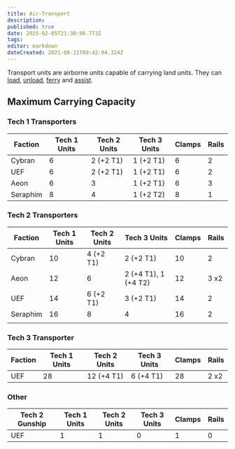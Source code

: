 ```yaml
---
title: Air-Transport
description: 
published: true
date: 2025-02-05T21:30:08.773Z
tags: 
editor: markdown
dateCreated: 2021-08-31T09:42:04.324Z
---
```


Transport units are airborne units capable of carrying land units. They can [load](/Unit-Micro#transport-&-Ferry-Commands), [unload](/Unit-Micro#transport-&-Ferry-Commands), [ferry](/Unit-Micro#transport-&-Ferry-Commands) and [assist](/Unit-Micro#assist-command).

## Maximum Carrying Capacity

### Tech 1 Transporters

| Faction	| Tech 1 Units 	| Tech 2 Units 	| Tech 3 Units 	| Clamps 	| Rails 	|
|----------------------------	|--------------	|--------------	|--------------	|--------	|-------	|
| Cybran                     	| 6            	| 2 (+2 T1)    	| 1 (+2 T1)    	| 6      	| 2     	|
| UEF                        	| 6            	| 2 (+2 T1)    	| 1 (+2 T1)    	| 6      	| 2     	|
| Aeon                       	| 6            	| 3            	| 1 (+2 T1)    	| 6      	| 3     	|
| Seraphim                   	| 8            	| 4            	| 1 (+2 T2)    	| 8      	| 1     	|

### Tech 2 Transporters

| Faction	| Tech 1 Units 	| Tech 2 Units 	| Tech 3 Units         	| Clamps 	| Rails 	|
|----------------------	|--------------	|--------------	|----------------------	|--------	|-------	|
| Cybran               	| 10           	| 4 (+2 T1)    	| 2 (+2 T1)            	| 10     	| 2     	|
| Aeon                 	| 12           	| 6            	| 2 (+4 T1), 1 (+4 T2) 	| 12     	| 3 x2  	|
| UEF                  	| 14           	| 6 (+2 T1)    	| 3 (+2 T1)            	| 14     	| 2     	|
| Seraphim             	| 16           	| 8            	| 4                    	| 16     	| 2     	|
|                      	|              	|              	|                      	|        	|       	|

### Tech 3 Transporter

| Faction	| Tech 1 Units 	| Tech 2 Units 	| Tech 3 Units 	| Clamps 	| Rails 	|
|----------------------------	|--------------	|--------------	|--------------	|--------	|-------	|
| UEF                        	| 28           	| 12 (+4 T1)   	| 6 (+4 T1)    	| 28     	| 2 x2  	|

### Other

| Tech 2 Gunship 	| Tech 1 Units 	| Tech 2 Units 	| Tech 3 Units 	| Clamps 	| Rails 	|
|----------------	|--------------	|--------------	|--------------	|--------	|-------	|
| UEF            	| 1            	| 1            	| 0            	| 1      	| 0     	|